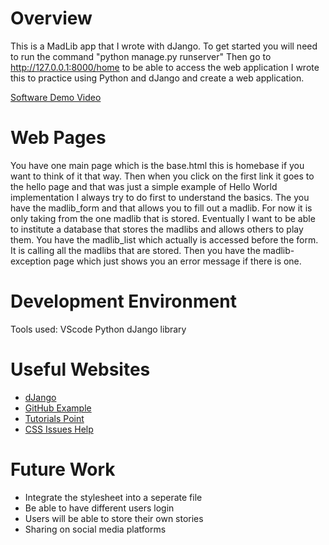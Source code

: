 # Overview
This is a MadLib app that I wrote with dJango.
To get started you will need to run the command "python manage.py runserver"
Then go to http://127.0.0.1:8000/home to be able to access the web application
I wrote this to practice using Python and dJango and create a web application.

[Software Demo Video](https://youtu.be/xwKD18bITu4)

# Web Pages

You have one main page which is the base.html this is homebase if you want to think of it that way. Then when  you click on the first link it goes to the hello page and that was just a
simple example of Hello World implementation I always try to do first to understand the basics. The you have the madlib_form and that allows you to fill out a madlib. For now it is only
taking from the one madlib that is stored. Eventually I want to be able to institute a database that stores the madlibs and allows others to play them. You have the madlib_list which actually is accessed before the form. It is calling all the madlibs that are stored. Then you have the madlib-exception page which just shows you an error message if there is one.

# Development Environment

Tools used:
VScode
Python
dJango library


# Useful Websites

* [dJango](https://docs.djangoproject.com/en/4.1/howto/static-files/)
* [GitHub Example](https://github.com/deviantintegral/gr8-designs-madlibs.git)
* [Tutorials Point](https://www.tutorialspoint.com/django/django_environment.html)
* [CSS Issues Help](https://stackoverflow.com/questions/35557129/css-not-loading-wrong-mime-type-django)

# Future Work

* Integrate the stylesheet into a seperate file
* Be able to have different users login
* Users will be able to store their own stories
* Sharing on social media platforms
